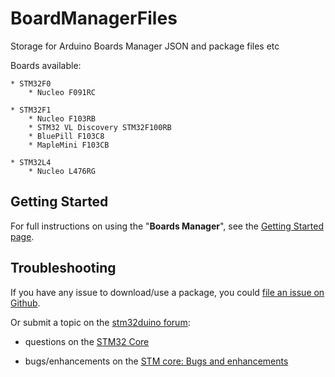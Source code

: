 # BoardManagerFiles
Storage for Arduino Boards Manager JSON and package files etc

Boards available:

	* STM32F0
		* Nucleo F091RC

	* STM32F1
		* Nucleo F103RB
		* STM32 VL Discovery STM32F100RB
		* BluePill F103C8
		* MapleMini F103CB

	* STM32L4
		* Nucleo L476RG

## Getting Started

For full instructions on using the "**Boards Manager**", see the [Getting Started page](https://github.com/stm32duino/wiki/wiki/Getting-Started).

## Troubleshooting

If you have any issue to download/use a package, you could [file an issue on Github](https://github.com/stm32duino/BoardManagerFiles/issues/new).

Or submit a topic on the [stm32duino forum](http://stm32duino.com):

 * questions on the [STM32 Core](http://stm32duino.com/viewforum.php?f=48)

 * bugs/enhancements on the [STM core: Bugs and enhancements](http://stm32duino.com/viewforum.php?f=49)

